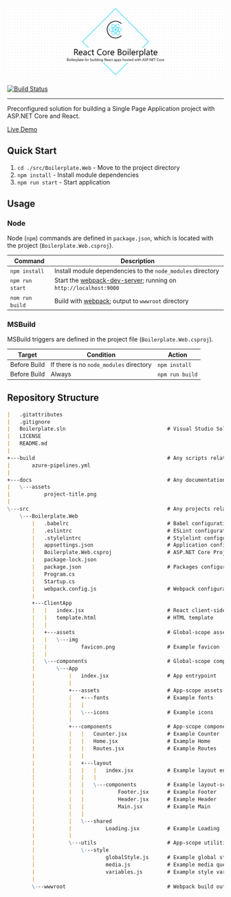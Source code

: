 ![React Core Boilerplate](./docs/assets/project-title.png)

[![Build Status](https://dev.azure.com/smiosoft/react-core-boilerplate/_apis/build/status/smiosoft.react-core-boilerplate?branchName=master)](https://dev.azure.com/smiosoft/react-core-boilerplate/_build/latest?definitionId=2&branchName=master)

---

Preconfigured solution for building a Single Page Application project with ASP.NET Core and React.

[Live Demo](https://smiosoft.github.io/react-core-boilerplate)

## Quick Start

1. `cd ./src/Boilerplate.Web` - Move to the project directory
2. `npm install` - Install module dependencies
3. `npm run start` - Start application

## Usage

### Node

Node (`npm`) commands are defined in `package.json`, which is located with the project (`Boilerplate.Web.csproj`).

| Command         | Description                                                                                                              |
| --------------- | ------------------------------------------------------------------------------------------------------------------------ |
| `npm install`   | Install module dependencies to the `node_modules` directory                                                              |
| `npm run start` | Start the [webpack-dev-server](https://github.com/webpack/webpack-dev-server); running on `http://localhost:9000`  |
| `nom run build` | Build with [webpack](https://webpack.js.org/); output to `wwwroot` directory |

### MSBuild

MSBuild triggers are defined in the project file (`Boilerplate.Web.csproj`).

| Target       | Condition                               | Action                  |
| ------------ | --------------------------------------- | ----------------------- |
| Before Build | If there is no `node_modules` directory | `npm install`   |
| Before Build | Always                                  | `npm run build` |

## Repository Structure

```markdown
|   .gitattributes
|   .gitignore
|   Boilerplate.sln                                 # Visual Studio Solution
|   LICENSE
|   README.md
|
+---build                                           # Any scripts related to building the project
|       azure-pipelines.yml
|
+---docs                                            # Any documentation files and assets
|   \---assets
|           project-title.png
|
\---src                                             # Any projects related to the source code
    \---Boilerplate.Web
        |   .babelrc                                # Babel configuration
        |   .eslintrc                               # ESLint configuration
        |   .stylelintrc                            # Stylelint configuration
        |   appsettings.json                        # Application configuration
        |   Boilerplate.Web.csproj                  # ASP.NET Core Project
        |   package-lock.json
        |   package.json                            # Packages configuration
        |   Program.cs
        |   Startup.cs
        |   webpack.config.js                       # Webpack configuration
        |
        +---ClientApp
        |   |   index.jsx                           # React client-side entrypoint
        |   |   template.html                       # HTML template
        |   |
        |   +---assets                              # Global-scope assets
        |   |   \---img
        |   |           favicon.png                 # Example favicon
        |   |
        |   \---components                          # Global-scope components
        |       \---App
        |           |   index.jsx                   # App entrypoint
        |           |
        |           +---assets                      # App-scope assets
        |           |   +---fonts                   # Example fonts
        |           |   |
        |           |   \---icons                   # Example icons
        |           |
        |           +---components                  # App-scope components
        |           |   |   Counter.jsx             # Example Counter
        |           |   |   Home.jsx                # Example Home
        |           |   |   Routes.jsx              # Example Routes
        |           |   |
        |           |   +---layout
        |           |   |   |   index.jsx           # Example layout entrypoint
        |           |   |   |
        |           |   |   \---components          # Example layout-scope components
        |           |   |           Footer.jsx      # Example Footer
        |           |   |           Header.jsx      # Example Header
        |           |   |           Main.jsx        # Example Main
        |           |   |
        |           |   \---shared
        |           |           Loading.jsx         # Example Loading
        |           |
        |           \---utils                       # App-scope utilities
        |               \---style
        |                       globalStyle.js      # Example global style
        |                       media.js            # Example media queries
        |                       variables.js        # Example style variables
        |
        \---wwwroot                                 # Webpack build output
```
